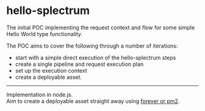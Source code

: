 # hello-splectrum

The initial POC implementing the request context and flow for some simple Hello World type functionality.

The POC aims to cover the following through a number of iterations:
 - start with a simple direct execution of the hello-splectrum steps
 - create a single pipeline and request execution plan
 - set up the execution context
 - create a deployable asset.

---

Implementation in node.js.  
Aim to create a deployable asset straight away using [forever or pm2](https://www.geeksforgeeks.org/how-to-run-a-node-js-application-permanently/?ref=ml_lbp).  




